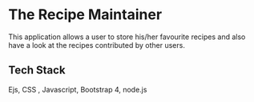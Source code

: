 # The Recipe Maintainer

This application allows a user to store his/her favourite recipes and also have a look at the recipes contributed by other users.

## Tech Stack
Ejs, CSS , Javascript, Bootstrap 4, node.js

